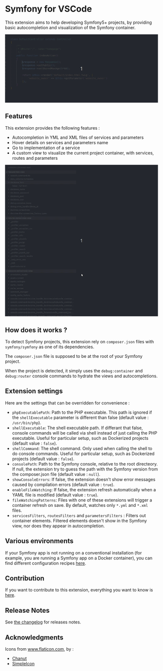 # Symfony for VSCode

This extension aims to help developing Symfony5+ projects, by providing basic autocompletion and visualization of the Symfony container.

![Autocomplete](media/autocomplete.gif)

## Features

This extension provides the following features :

- Autocompletion in YML and XML files of services and parameters
- Hover details on services and parameters name
- Go to implementation of a service
- A custom view to visualize the current project container, with services, routes and parameters

![Debug view](media/view.gif)

## How does it works ?

To detect Symfony projects, this extension rely on `composer.json` files with `symfony/symfony` as one of its dependencies.

The `composer.json` file is supposed to be at the root of your Symfony project.

When the project is detected, it simply uses the `debug:container` and `debug:router` console commands to hydrate the views and autocompletions.

## Extension settings

Here are the settings that can be overridden for convenience :

- `phpExecutablePath`: Path to the PHP executable. This path is ignored if the `shellExecutable` parameter is different than false (default value : `/usr/bin/php`).
- `shellExecutable`: The shell executable path. If differant that false, console commands will be called via shell instead of just calling the PHP executable. Useful for particular setup, such as Dockerized projects (default value : `false`).
- `shellCommand`: The shell command. Only used when calling the shell to do console commands. Useful for particular setup, such as Dockerized projects (default value : `false`).
- `consolePath`: Path to the Symfony console, relative to the root directeory. If null, the extension try to guess the path with the Symfony version from the composer.json file (default value : `null`).
- `showConsoleErrors`: If false, the extension doesn't show error messages caused by compilation errors (default value : `true`).
- `enableFileWatching`: If false, the extension refresh automatically when a YAML file is modified (default value : `true`).
- `fileWatchingPatterns`: Files with one of these extensions will trigger a container refresh on save. By default, watches only `*.yml` and `*.xml` files.
- `servicesFilters`, `routesFilters` and `parametersFilters` : Filters out container elements. Filtered elements doesn't show in the Symfony view, nor does they appear in autocompletion.

## Various environments

If your Symfony app is not running on a conventional installation (for example, you are running a Symfony app on a Docker container), you can find different configuration recipes [here](ENVIRONMENTS.md).

## Contribution

If you want to contribute to this extension, everything you want to know is [here](CONTRIBUTING.md).

## Release Notes

See [the changelog](CHANGELOG.md) for releases notes.

## Acknowledgments

Icons from www.flaticon.com, by :

- [Chanut](https://www.flaticon.com/authors/chanut)
- [SimpleIcon](https://www.flaticon.com/authors/simpleicon)
